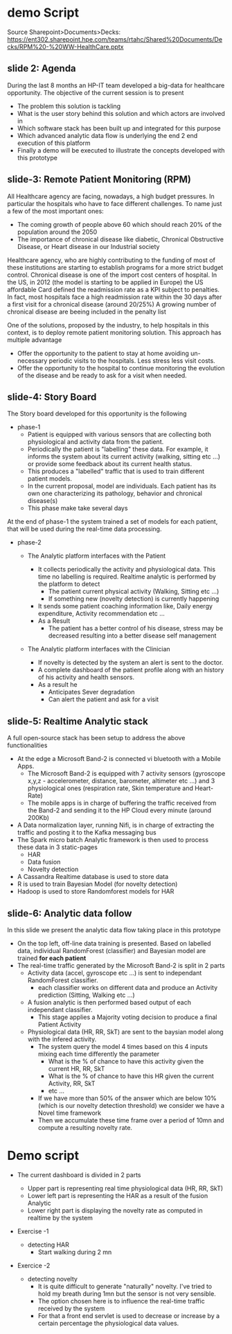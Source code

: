 # demo Script

Source Sharepoint>Documents>Decks: https://ent302.sharepoint.hpe.com/teams/rtahc/Shared%20Documents/Decks/RPM%20-%20WW-HealthCare.pptx

## slide 2: Agenda
During the last 8 months an HP-IT team developed a big-data for healthcare opportunity.
The objective of the current session is to present

* The problem this solution is tackling
* What is the user story behind this solution and which actors are involved in
* Which software stack has been built up and integrated for this purpose
* Which advanced analytic data flow is underlying the end 2 end execution of this platform
* Finally a demo will be executed to illustrate the concepts developed with this prototype


## slide-3: Remote Patient Monitoring (RPM)
All Healthcare agency are facing, nowadays, a high budget pressures. In particular the hospitals who have to face different challenges.
To name just a few of the most important ones:

* The coming growth of people above 60 which should reach 20% of the population around the 2050
* The importance of chronical disease like diabetic, Chronical Obstructive Disease, or Heart disease in our Industrial society

Healthcare agency, who are highly contributing to the funding of most of these institutions are starting to establish programs for a more strict budget control.
Chronical disease is one of the import cost centers of hospital. In the US, in 2012 (the model is starting to be applied in Europe) the US affordable Card defined the readmission rate as a KPI subject to penalties.
In fact, most hospitals face a high readmission rate within the 30 days after a first visit for a chronical disease (around 20/25%)
A growing number of chronical disease are beeing included in the penalty list

One of the solutions, proposed by the industry, to help hospitals in this context, is to deploy remote patient monitoring solution.
This approach has multiple advantage

* Offer the opportunity to the patient to stay at home avoiding un-necessary periodic visits to the hospitals. Less stress less visit costs.
* Offer the opportunity to the hospital to continue monitoring the evolution of the disease and be ready to ask for a visit when needed.

## slide-4: Story Board
The Story board developed for this opportunity is the following

* phase-1
    * Patient is equipped with various sensors that are collecting both physiological and activity data from the patient.
    * Periodically the patient is "labelling" these data. For example, it informs the system about its current activity (walking, sitting etc ...) or provide some feedback about its current health status.
    * This produces a "labelled" traffic that is used to train different patient models.
    * In the current proposal, model are individuals. Each patient has its own one characterizing its pathology, behavior and chronical disease(s)
    * This phase make take several days

At the end of phase-1 the system trained a set of models for each patient, that will be used during the real-time data processing.

* phase-2
    * The Analytic platform interfaces with the Patient
        * It collects periodically the activity and physiological data. This time no labelling is required. Realtime analytic is performed by the platform to detect
            * The patient current physical activity (Walking, Sitting etc ...)
            * If something new (novelty detection) is currently happening
        * It sends some patient coaching information like, Daily energy expenditure, Activity recommendation etc ...
        * As a Result
            * The patient has a better control of his disease, stress may be decreased resulting into a better disease self management

    * The Analytic platform interfaces with the Clinician
        * If novelty is detected by the system an alert is sent to the doctor.
        * A complete dashboard of the patient profile along with an history of his activity and health sensors.
        * As a result he
            * Anticipates Sever degradation
            * Can alert the patient and ask for a visit

## slide-5: Realtime Analytic stack
A full open-source stack has been setup to address the above functionalities

* At the edge a Microsoft Band-2 is connected vi bluetooth with a Mobile Apps.
    * The Microsoft Band-2 is equipped with 7 activity sensors (gyroscope x,y,z - accelerometer, distance, barometer, altimeter etc ...) and 3 physiological ones (respiration rate, Skin temperature and Heart-Rate)
    * The mobile apps is in charge of buffering the traffic received from the Band-2 and sending it to the HP Cloud every minute (around 200Kb)
* A Data normalization layer, running Nifi, is in charge of extracting the traffic and posting it to the Kafka messaging bus
* The Spark micro batch Analytic framework is then used to process these data in 3 static-pages
    * HAR
    * Data fusion
    * Novelty detection
* A Cassandra Realtime database is used to store data
* R is used to train Bayesian Model (for novelty detection)
* Hadoop is used to store Randomforest models for HAR

## slide-6: Analytic data follow
In this slide we present the analytic data flow taking place in this prototype

* On the top left, off-line data training is presented. Based on labelled data, individual RandomForest (classifier) and Bayesian model are trained **for each patient**
* The real-time traffic generated by the Microsoft Band-2 is split in 2 parts
    * Activity data (accel, gyroscope etc ...) is sent to independant RandomForest classifier.
        * each classifier works on different data and produce an Activity prediction (Sitting, Walking etc ...)
    * A fusion analytic is then performed based output of each independant classifier.
        * This stage applies a Majority voting decision to produce a final Patient Activity
    * Physiological data (HR, RR, SkT) are sent to the baysian model along with the infered activity.
        * The system query the model 4 times based on this 4 inputs mixing each time differently the parameter
            * What is the % of chance to have this activity given the current HR, RR, SkT
            * What is the % of chance to have this HR given the current Activity, RR, SkT
            * etc ...
        * If we have more than 50% of the answer which are below 10% (which is our novelty detection threshold) we consider we have a Novel time framework
        * Then we accumulate these time frame over a period of 10mn and compute a resulting novelty rate.

# Demo script
* The current dashboard is divided in 2 parts
    * Upper part is representing real time physiological data (HR, RR, SkT)
    * Lower left part is representing the HAR as a result of the fusion Analytic
    * Lower right part is displaying the novelty rate as computed in realtime by the system

* Exercise -1
    * detecting HAR
        * Start walking during 2 mn

* Exercice -2
    * detecting novelty
        * It is quite difficult to generate  "naturally" novelty. I've tried to hold my breath during 1mn but the sensor is not very sensible.
        * The option chosen here is to influence the real-time traffic received by the system
        * For that a front end servlet is used to decrease or increase by a certain percentage the physiological data values.
